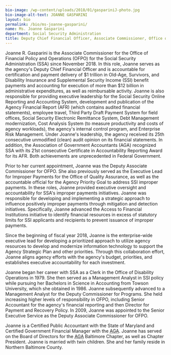```yaml
---
bio-image: /wp-content/uploads/2018/01/gaspariniJ-photo.jpg
bio-image-alt-text: JOANNE GASPARINI
layout: bio
permalink: /bio/ms-joanne-gasparini/
name: Ms. Joanne Gasparini
department: Social Security Administration
title: Deputy Chief Financial Officer, Associate Commissioner, Office of Financial Policy & Operations
---
```

Joanne R. Gasparini is the Associate Commissioner for the Office of Financial Policy and Operations (OFPO) for the Social Security Administration (SSA) since November 2018.  In this role, Joanne serves as the agency's Deputy Chief Financial Officer and is accountable for certification and payment delivery of $1 trillion in Old-Age, Survivors, and Disability Insurance and Supplemental Security Income (SSI) benefit payments and accounting for execution of more than $12 billion in administrative expenditures, as well as reimbursable activity.  Joanne is also responsible for providing executive leadership for the Social Security Online Reporting and Accounting System, development and publication of the Agency Financial Report (AFR) (which contains audited financial statements), employee travel, Third Party Draft Payment System for field offices, Social Security Electronic Remittance System, Debt Management modernization, Cost Analysis System (to measure productivity and costs of agency workloads), the agency's internal control program, and Enterprise Risk Management.  Under Joanne's leadership, the agency received its 25th consecutive unmodified (clean) audit opinion on its financial statements.  In addition, the Association of Government Accountants (AGA) recognized SSA with its 21st consecutive Certificate in Accountability Reporting Award for its AFR.  Both achievements are unprecedented in Federal Government.

Prior to her current appointment, Joanne was the Deputy Associate Commissioner for OFPO.  She also previously served as the Executive Lead for Improper Payments for the Office of Quality Assurance, as well as the accountable official for the Agency Priority Goal to address SSI improper payments.  In these roles, Joanne provided executive oversight and accountability for SSA's improper payments initiatives. Joanne was responsible for developing and implementing a strategic approach to influence positively improper payments through mitigation and detection initiatives.  Specifically, Joanne advanced the Access to Financial Institutions initiative to identify financial resources in excess of statutory limits for SSI applicants and recipients to prevent issuance of improper payments.

Since the beginning of fiscal year 2018, Joanne is the enterprise-wide executive lead for developing a prioritized approach to utilize agency resources to develop and modernize information technology to support the Agency Strategic Plan and other priorities.  Through this collaboration effort, Joanne aligns agency efforts with the agency's budget, priorities, and establishes executive accountability for each investment.

Joanne began her career with SSA as a Clerk in the Office of Disability Operations in 1979.  She then served as a Management Analyst in SSI policy while pursuing her Bachelors in Science in Accounting from Towson University, which she obtained in 1986.  Joanne subsequently advanced to a Management Analyst for the Deputy Commissioner for Programs. She held increasing higher levels of responsibility in OFPO, including Senior Accountant for the agency's financial reporting and then Director for Payment and Recovery Policy.  In 2009, Joanne was appointed to the Senior Executive Service as the Deputy Associate Commissioner for OFPO.

Joanne is a Certified Public Accountant with the State of Maryland and Certified Government Financial Manager with the <abbr title="Association of Government Accountants">AGA</abbr>.  Joanne has served on the Board of Directors for the <abbr title="Association of Government Accountants">AGA</abbr> Baltimore Chapter, as well as Chapter President. Joanne is married with twin children.  She and her family reside in Northern Baltimore County.
